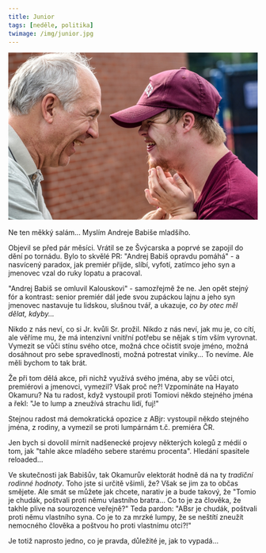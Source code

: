 ```yaml
---
title: Junior
tags: [neděle, politika]
twimage: /img/junior.jpg
---
```


![cover](/img/junior.jpg)

Ne ten měkký salám... Myslím Andreje Babiše mladšího.

Objevil se před pár měsíci. Vrátil se ze Švýcarska a poprvé se zapojil do dění po tornádu. Bylo to skvělé PR: "Andrej Babiš opravdu pomáhá" - a nasvícený paradox, jak premiér přijde, slíbí, vyfotí, zatímco jeho syn a jmenovec vzal do ruky lopatu a pracoval.

"Andrej Babiš se omluvil Kalouskovi" - samozřejmě že ne. Jen opět stejný fór a kontrast: senior premiér dál jede svou zupáckou lajnu a jeho syn jmenovec nastavuje tu lidskou, slušnou tvář, a ukazuje, _co by otec měl dělat, kdyby..._

Nikdo z nás neví, co si Jr. kvůli Sr. prožil. Nikdo z nás neví, jak mu je, co cítí, ale věříme mu, že má intenzivní vnitřní potřebu se nějak s tím vším vyrovnat. Vymezit se vůči stínu svého otce, možná chce očistit svoje jméno, možná dosáhnout pro sebe spravedlnosti, možná potrestat viníky... To nevíme. Ale měli bychom to tak brát.

Že při tom dělá akce, při nichž využívá svého jména, aby se vůči otci, premiérovi a jmenovci, vymezil? Však proč ne?! Vzpomínáte na Hayato Okamuru? Na tu radost, když vystoupil proti Tomiovi někdo stejného jména a řekl: "Je to lump a zneužívá strachu lidí, fuj!"

Stejnou radost má demokratická opozice z ABjr: vystoupil někdo stejného jména, z rodiny, a vymezil se proti lumpárnám t.č. premiéra ČR.

Jen bych si dovolil mírnit nadšenecké projevy některých kolegů z médií o tom, jak "tahle akce mladého sebere starému procenta". Hledání spasitele reloaded...

Ve skutečnosti jak Babišův, tak Okamurův elektorát hodně dá na ty _tradiční rodinné hodnoty_. Toho jste si určitě všimli, že? Však se jim za to občas smějete. Ale smát se můžete jak chcete, narativ je a bude takový, že "Tomio je chudák, poštvali proti němu vlastního bratra... Co to je za člověka, že takhle plive na sourozence veřejně?" Teda pardon: "ABsr je chudák, poštvali proti němu vlastního syna. Co je to za mrzké lumpy, že se neštítí zneužít nemocného člověka a poštvou ho proti vlastnímu otci?!"

Je totiž naprosto jedno, co je pravda, důležité je, jak to vypadá...